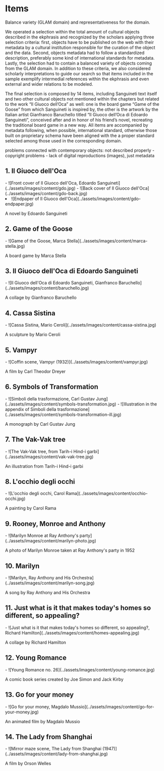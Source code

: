 # Items

Balance variety (GLAM domain) and representativeness for the domain.

We operated a selection within the total amount of cultural objects described in the ekphrasis and recognized by the scholars applying three selection criteria: first, objects have to be published on the web with their metadata by a cultural institution responsible for the curation of the object and the data. Second, objects metadata had to follow a standardized description, preferably some kind of international standards for metadata. Lastly, the selection had to contain a balanced variety of objects coming from the GLAM domain. In addition to these criteria, we also considered scholarly interpretations to guide our search so that items included in the sample exemplify intermedial references within the ekphrasis and even external and wider relations to be modeled. 

The final selection is composed by 14 items, including Sanguineti text itself and two other cultural objects not mentioned within the chapters but related to the work “Il Giuoco dell’Oca” as well: one is the board game “Game of the Goose” from which Sanguineti is inspired by, the other is the artwork by the Italian artist Gianfranco Baruchello titled “Il Giuoco dell’Oca di Edoardo Sanguineti”, conceived after and in honor of his friend’s novel, recreating the traditional board game in a new way. All items are accompanied by metadata following, when possible, international standard, otherwise those built on proprietary schema have been aligned with the a proper standard selected among those used in the corresponding domain.

problems connected with contemporary objects: not described properly - copyright problems - lack of digital reproductions (images), just metadata

## 1. Il Giuoco dell'Oca
<div class="grid cards" markdown>
- ![Front cover of Il Giuoco dell'Oca, Edoardo Sanguineti](../assets/images/content/gdo.jpg)
- ![Back cover of Il Giuoco dell'Oca](../assets/images/content/gdo-back.jpg)
	<li class="span-2">
		![Endpaper of Il Giuoco dell'Oca](../assets/images/content/gdo-endpaper.jpg)
	</li>
</div>

A novel by Edoardo Sanguineti

## 2. Game of the Goose
<div class="grid cards" markdown>
- ![Game of the Goose, Marca Stella](../assets/images/content/marca-stella.jpg)
</div>

A board game by Marca Stella

## 3. Il Giuoco dell'Oca di Edoardo Sanguineti
<div class="grid cards" markdown>
- ![Il Giuoco dell'Oca di Edoardo Sanguineti, Gianfranco Baruchello](../assets/images/content/baruchello.jpg)
</div>

A collage by Gianfranco Baruchello

## 4. Cassa Sistina
<div class="grid cards" markdown>
- ![Cassa Sistina, Mario Ceroli](../assets/images/content/cassa-sistina.jpg)
</div>

A sculpture by Mario Ceroli

## 5. Vampyr
<div class="grid cards" markdown>
- ![Coffin scene, Vampyr (1932)](../assets/images/content/vampyr.jpg)
</div>

A film by Carl Theodor Dreyer

## 6. Symbols of Transformation
<div class="grid cards" markdown>
- ![Simboli della trasformazione, Carl Gustav Jung](../assets/images/content/symbols-transformation.jpg)
- ![Illustration in the appendix of Simboli della trasformazione](../assets/images/content/symbols-transformation-ill.jpg)
</div>

A monograph by Carl Gustav Jung

## 7. The Vak-Vak tree
<div class="grid cards grid-right" markdown>
- ![The Vak-Vak tree, from Tarih-i Hind-i garbi](../assets/images/content/vak-vak-tree.jpg)
</div>

An illustration from Tarih-i Hind-i garbi

## 8. L'occhio degli occhi
<div class="grid cards" markdown>
- ![L'occhio degli occhi, Carol Rama](../assets/images/content/occhio-occhi.jpg)
</div>

A painting by Carol Rama

## 9. Rooney, Monroe and Anthony
<div class="grid cards grid-right" markdown>
- ![Marilyn Monroe at Ray Anthony's party](../assets/images/content/marilyn-photo.jpg)
</div>

A photo of Marilyn Monroe taken at Ray Anthony's party in 1952

## 10. Marilyn
<div class="grid cards grid-right" markdown>
- ![Marilyn, Ray Anthony and His Orchestra](../assets/images/content/marilyn-song.jpg)
</div>

A song by Ray Anthony and His Orchestra

## 11. Just what is it that makes today's homes so different, so appealing?
<div class="grid cards" markdown>
- ![Just what is it that makes today's homes so different, so appealing?, Richard Hamilton](../assets/images/content/homes-appealing.jpg)
</div>

A collage by Richard Hamilton

## 12. Young Romance
<div class="grid cards grid-right" markdown>
- ![Young Romance no. 26](../assets/images/content/young-romance.jpg)
</div>

A comic book series created by Joe Simon and Jack Kirby

## 13. Go for your money
<div class="grid cards grid-right" markdown>
- ![Go for your money, Magdalo Mussio](../assets/images/content/go-for-your-money.jpg)
</div>

An animated film by Magdalo Mussio

## 14. The Lady from Shanghai
<div class="grid cards" markdown>
- ![Mirror maze scene, The Lady from Shanghai (1947)](../assets/images/content/lady-from-shanghai.jpg)
</div>

A film by Orson Welles
